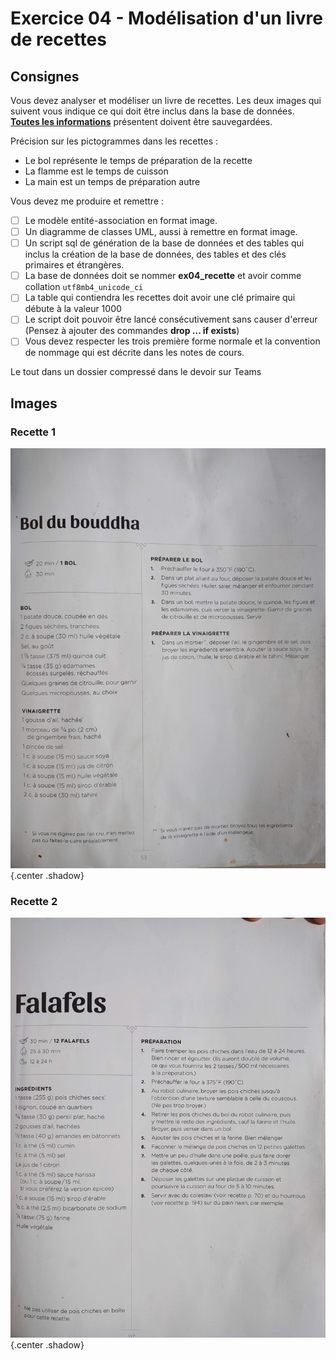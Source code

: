 # Exercice 04 - Modélisation d'un livre de recettes

## Consignes

Vous devez analyser et modéliser un livre de recettes. Les deux images qui suivent vous indique ce qui doit être inclus dans la base de données. **<u>Toutes les informations</u>** présentent doivent être sauvegardées.

Précision sur les pictogrammes dans les recettes : 

- Le bol représente le temps de préparation de la recette
- La flamme est le temps de cuisson
- La main est un temps de préparation autre

Vous devez me produire et remettre : 

- [ ] Le modèle entité-association en format image.
- [ ] Un diagramme de classes UML, aussi à remettre en format image.
- [ ] Un script sql de génération de la base de données et des tables qui inclus la création de la base de données, des tables et des clés primaires et étrangères.
- [ ] La base de données doit se nommer **ex04_recette** et avoir comme collation `utf8mb4_unicode_ci`
- [ ] La table qui contiendra les recettes doit avoir une clé primaire qui débute à la valeur 1000
- [ ] Le script doit pouvoir être lancé consécutivement sans causer d'erreur (Pensez à ajouter des commandes **drop ... if exists**)
- [ ] Vous devez respecter les trois première forme normale et la convention de nommage qui est décrite dans les notes de cours.

Le tout dans un dossier compressé dans le devoir sur Teams

## Images

### Recette 1

![Recette01](../images/ex04_a.jpg){.center .shadow}

### Recette 2

![Recette02](../images/ex04_b.jpg){.center .shadow}
